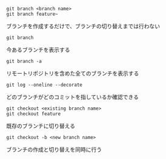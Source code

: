 ```
git branch <branch name>
git branch feature~
```
ブランチを作成するだけで、ブランチの切り替えまでは行わない


```
git branch
```
今あるブランチを表示する

```
git branch -a
```
リモートリポジトリを含めた全てのブランチを表示する

```
git log --oneline --decorate
```
どのブランチがどのコミットを指しているか確認できる

```
git checkout <existing branch name>
git checkout feature
```
既存のブランチに切り替える


```
git checkout -b <new branch name>
```
ブランチの作成と切り替えを同時に行う







